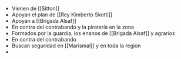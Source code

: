- Vienen de [[Sitton]]
- Apoyan el plan de [[Rey Kimberto Skotti]]
- Apoyan a [[Brigada Alsaf]]
- En contra del contrabando y la piratería en la zona
- Formados por la guardia, los enanos de [[Brigada Alsaf]] y agrarios
- En contra del contrabando
- Buscan seguridad en [[Marismal]] y en toda la region
- 